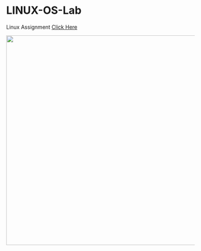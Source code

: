 # LINUX-OS-Lab
Linux Assignment 
[Click Here](https://github.com/rkakshayka/LINUX-OS-Lab/tree/master/Lab%20Evaluation%20Assignment)

<center><img src="https://octodex.github.com/images/hula_loop_octodex03.gif" width="560" height="560"></center>
